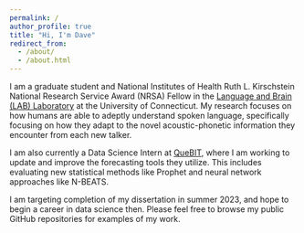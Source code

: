 ```yaml
---
permalink: /
author_profile: true
title: "Hi, I'm Dave"
redirect_from: 
  - /about/
  - /about.html
---
```


I am a graduate student and National Institutes of Health Ruth L. Kirschstein National Research Service Award (NRSA) Fellow in the [Language and Brain (LAB) Laboratory](https://myerslab.uconn.edu/) at the University of Connecticut. My research focuses on how humans are able to adeptly understand spoken language, specifically focusing on how they adapt to the novel acoustic-phonetic information they encounter from each new talker.

I am also currently a Data Science Intern at [QueBIT](https://quebit.com/), where I am working to update and improve the forecasting tools they utilize. This includes evaluating new statistical methods like Prophet and neural network approaches like N-BEATS.

I am targeting completion of my dissertation in summer 2023, and hope to begin a career in data science then. Please feel free to browse my public GitHub repositories for examples of my work.
